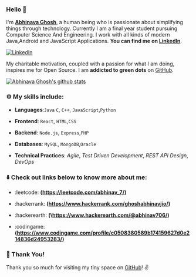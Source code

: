 ### Hello :wave:

I'm **[Abhinava Ghosh](https://www.linkedin.com/in/abhinav-ghosh-aa71b4195/)**, a human being who is passionate about simplifying things through technology.
Currently I am a final year student pursuing Computer Science And Engineering. I work with all kinds of modern Java,Android and JavaScript Applications. **You can find me on [LinkedIn](https://www.linkedin.com/in/abhinav-ghosh-aa71b4195/)**.

 [![LinkedIn](https://img.shields.io/static/v1.svg?label=LinkedIn&message=@logicinfinite&logo=linkedin&style=flat&color=blue)](https://www.linkedin.com/in/abhinav-ghosh-aa71b4195/)

My charitable motivation, coupled with a passion for what I am doing, inspires me for Open Source. 
I am **addicted to green dots** on [GitHub](https://github.com/logicinfinite?tab=repositories).

[![Abhinava Ghosh's github stats](https://github-readme-stats.vercel.app/api?username=logicinfinite&show_icons=true)](https://github.com/logicinfinite/)

### :gear: My skills include:

- **Languages**:`Java` `C`, `C++`, `JavaScript`,`Python`

- **Frontend**: `React`, `HTML`,`CSS`

- **Backend**: `Node.js`, `Express`,`PHP`

- **Databases**: `MySQL`, `MongoDB`,`Oracle`


- **Technical Practices**: *Agile*, *Test Driven Development*, *REST API Design*, *DevOps*

### :arrow_down: Check out links below to know more about me:

- :leetcode: **(https://leetcode.com/abhinav_7/)**

- :hackerrank: **(https://www.hackerrank.com/ghoshabhinavjio/)**

- :hackerearth: **(\https://www.hackerearth.com/@abhinav706/)**

- :codingame: **(https://www.codingame.com/profile/c0508380589b174159627d0e214836d24953283/)**


### :hugs: Thank You!

Thank you so much for visiting my tiny space on [GitHub](https://github.com/vinitshahdeo/vinitshahdeo)! :v:
